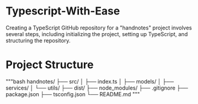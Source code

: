 # Typescript-With-Ease
Creating a TypeScript GitHub repository for a "handnotes" project involves several steps, including initializing the project, setting up TypeScript, and structuring the repository.

# Project Structure 

"""bash
handnotes/
├── src/
│   ├── index.ts
│   ├── models/
│   ├── services/
│   └── utils/
├── dist/
├── node_modules/
├── .gitignore
├── package.json
├── tsconfig.json
└── README.md
"""
